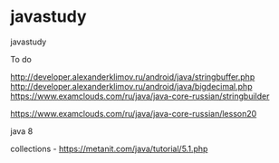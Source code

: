 # javastudy
javastudy


To do

http://developer.alexanderklimov.ru/android/java/stringbuffer.php
http://developer.alexanderklimov.ru/android/java/bigdecimal.php
https://www.examclouds.com/ru/java/java-core-russian/stringbuilder

https://www.examclouds.com/ru/java/java-core-russian/lesson20

java 8 

collections - https://metanit.com/java/tutorial/5.1.php